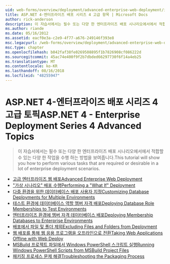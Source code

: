 ```yaml
---
uid: web-forms/overview/deployment/advanced-enterprise-web-deployment/index
title: ASP.NET 4-엔터프라이즈 배포 시리즈 4 고급 항목 | Microsoft Docs
author: rick-anderson
description: 이 자습서에서는 필수 또는 다양 한 엔터프라이즈 배포 시나리오에서에서 적합할 수 있는 다양 한 작업을 수행 하는 방법을 보여줍니다.
ms.author: riande
ms.date: 05/16/2012
ms.assetid: eacf0e3a-c2e9-4f77-a676-249146f393e8
msc.legacyurl: /web-forms/overview/deployment/advanced-enterprise-web-deployment
msc.type: chapter
ms.openlocfilehash: b042faf38fe0269508895f1b7826908cf086222d
ms.sourcegitcommit: 45ac74e400f9f2b7dbded66297730f6f14a4eb25
ms.translationtype: MT
ms.contentlocale: ko-KR
ms.lasthandoff: 08/16/2018
ms.locfileid: "48255947"
---
```

<a name="aspnet-4---enterprise-deployment-series-4-advanced-topics"></a><span data-ttu-id="f4eb9-103">ASP.NET 4-엔터프라이즈 배포 시리즈 4 고급 토픽</span><span class="sxs-lookup"><span data-stu-id="f4eb9-103">ASP.NET 4 - Enterprise Deployment Series 4 Advanced Topics</span></span>
====================
> <span data-ttu-id="f4eb9-104">이 자습서에서는 필수 또는 다양 한 엔터프라이즈 배포 시나리오에서에서 적합할 수 있는 다양 한 작업을 수행 하는 방법을 보여줍니다.</span><span class="sxs-lookup"><span data-stu-id="f4eb9-104">This tutorial will show you how to perform various tasks that are required or desirable in a lot of enterprise deployment scenarios.</span></span>


- [<span data-ttu-id="f4eb9-105">고급 엔터프라이즈 웹 배포</span><span class="sxs-lookup"><span data-stu-id="f4eb9-105">Advanced Enterprise Web Deployment</span></span>](advanced-enterprise-web-deployment.md)
- [<span data-ttu-id="f4eb9-106">"가상 시나리오" 배포 수행</span><span class="sxs-lookup"><span data-stu-id="f4eb9-106">Performing a "What If" Deployment</span></span>](performing-a-what-if-deployment.md)
- [<span data-ttu-id="f4eb9-107">다중 환경을 위한 데이터베이스 배포 사용자 지정</span><span class="sxs-lookup"><span data-stu-id="f4eb9-107">Customizing Database Deployments for Multiple Environments</span></span>](customizing-database-deployments-for-multiple-environments.md)
- [<span data-ttu-id="f4eb9-108">테스트 환경에 데이터베이스 역할 멤버 자격 배포</span><span class="sxs-lookup"><span data-stu-id="f4eb9-108">Deploying Database Role Memberships to Test Environments</span></span>](deploying-database-role-memberships-to-test-environments.md)
- [<span data-ttu-id="f4eb9-109">엔터프라이즈 환경에 멤버 자격 데이터베이스 배포</span><span class="sxs-lookup"><span data-stu-id="f4eb9-109">Deploying Membership Databases to Enterprise Environments</span></span>](deploying-membership-databases-to-enterprise-environments.md)
- [<span data-ttu-id="f4eb9-110">배포에서 파일 및 폴더 제외</span><span class="sxs-lookup"><span data-stu-id="f4eb9-110">Excluding Files and Folders from Deployment</span></span>](excluding-files-and-folders-from-deployment.md)
- [<span data-ttu-id="f4eb9-111">웹 배포를 통해 웹 응용 프로그램을 오프라인으로 전환</span><span class="sxs-lookup"><span data-stu-id="f4eb9-111">Taking Web Applications Offline with Web Deploy</span></span>](taking-web-applications-offline-with-web-deploy.md)
- [<span data-ttu-id="f4eb9-112">MSBuild 프로젝트 파일에서 Windows PowerShell 스크립트 실행</span><span class="sxs-lookup"><span data-stu-id="f4eb9-112">Running Windows PowerShell Scripts from MSBuild Project Files</span></span>](running-windows-powershell-scripts-from-msbuild-project-files.md)
- [<span data-ttu-id="f4eb9-113">패키징 프로세스 문제 해결</span><span class="sxs-lookup"><span data-stu-id="f4eb9-113">Troubleshooting the Packaging Process</span></span>](troubleshooting-the-packaging-process.md)
